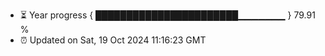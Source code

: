 - ⏳ Year progress { ███████████████████████▁▁▁▁▁▁▁ } 79.91 %
- ⏰ Updated on Sat, 19 Oct 2024 11:16:23 GMT

